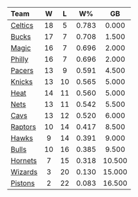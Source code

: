 | Team                            |  W  |  L  |  W%   |   GB   |
|:--------------------------------|:---:|:---:|:-----:|:------:|
| [Celtics](/r/bostonceltics)     | 18  |  5  | 0.783 | 0.000  |
| [Bucks](/r/MkeBucks)            | 17  |  7  | 0.708 | 1.500  |
| [Magic](/r/OrlandoMagic)        | 16  |  7  | 0.696 | 2.000  |
| [Philly](/r/sixers)             | 16  |  7  | 0.696 | 2.000  |
| [Pacers](/r/pacers)             | 13  |  9  | 0.591 | 4.500  |
| [Knicks](/r/NYKnicks)           | 13  | 10  | 0.565 | 5.000  |
| [Heat](/r/heat)                 | 14  | 11  | 0.560 | 5.000  |
| [Nets](/r/GoNets)               | 13  | 11  | 0.542 | 5.500  |
| [Cavs](/r/clevelandcavs)        | 13  | 12  | 0.520 | 6.000  |
| [Raptors](/r/torontoraptors)    | 10  | 14  | 0.417 | 8.500  |
| [Hawks](/r/AtlantaHawks)        |  9  | 14  | 0.391 | 9.000  |
| [Bulls](/r/chicagobulls)        | 10  | 16  | 0.385 | 9.500  |
| [Hornets](/r/CharlotteHornets)  |  7  | 15  | 0.318 | 10.500 |
| [Wizards](/r/washingtonwizards) |  3  | 20  | 0.130 | 15.000 |
| [Pistons](/r/DetroitPistons)    |  2  | 22  | 0.083 | 16.500 |
